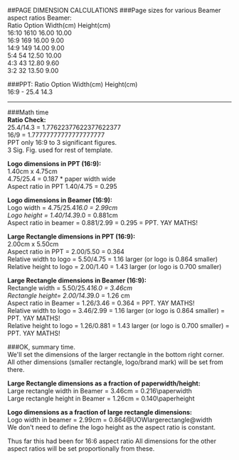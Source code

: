 ##PAGE DIMENSION CALCULATIONS
###Page sizes for various Beamer aspect ratios
Beamer:  
Ratio    Option   Width(cm)   Height(cm)  
16:10    1610     16.00       10.00  
16:9     169      16.00        9.00  
14:9     149      14.00        9.00  
5:4      54       12.50       10.00  
4:3      43       12.80        9.60  
3:2      32       13.50        9.00  

###PPT:
Ratio    Option   Width(cm)   Height(cm)  
16:9     -        25.4        14.3  

---

###Math time  
**Ratio Check:**  
25.4/14.3 = 1.77622377622377622377  
16/9      = 1.77777777777777777777  
PPT only 16:9 to 3 significant figures.  
3 Sig. Fig. used for rest of template.  
  
**Logo dimensions in PPT (16:9):**  
1.40cm x 4.75cm   
4.75/25.4 = 0.187 * paper width wide  
Aspect ratio in PPT 1.40/4.75 = 0.295  
  
**Logo dimensions in Beamer (16:9):**  
Logo width = 4.75/25.4*16.0 = 2.99cm  
Logo height = 1.40/14.3*9.0 = 0.881cm  
Aspect ratio in beamer = 0.881/2.99 = 0.295 = PPT. YAY MATHS!  
  
**Large Rectangle dimensions in PPT (16:9):**  
2.00cm x 5.50cm  
Aspect ratio in PPT = 2.00/5.50 = 0.364  
Relative width to logo = 5.50/4.75 = 1.16 larger (or logo is 0.864 smaller)  
Relative height to logo = 2.00/1.40 = 1.43 larger (or logo is 0.700 smaller)  
  
**Large Rectangle dimensions in Beamer (16:9):**  
Rectangle width = 5.50/25.4*16.0 = 3.46cm  
Rectangle height= 2.00/14.3*9.0 = 1.26 cm  
Aspect ratio in Beamer = 1.26/3.46 = 0.364 = PPT. YAY MATHS!  
Relative width to logo = 3.46/2.99 = 1.16 larger (or logo is 0.864 smaller) = PPT. YAY MATHS!  
Relative height to logo = 1.26/0.881 = 1.43 larger (or logo is 0.700 smaller) = PPT. YAY MATHS!  
  
###OK, summary time.  
We'll set the dimensions of the larger rectangle in the bottom right corner. All other dimensions (smaller   rectangle, logo/brand mark) will be set from there.
  
**Large Rectangle dimensions as a fraction of paperwidth/height:**  
Large rectangle width in Beamer = 3.46cm = 0.216\paperwidth  
Large rectangle height in Beamer = 1.26cm = 0.140\paperheight  
  
**Logo dimensions as a fraction of large rectangle dimensions:**  
Logo width in beamer = 2.99cm = 0.864\@UOWlargerectangle@width  
We don't need to define the logo height as the aspect ratio is constant.  
  
Thus far this had been for 16:6 aspect ratio All dimensions for the other aspect ratios will be set   proportionally from these.  